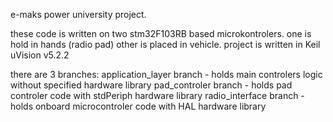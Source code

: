 e-maks power university project.

these code is written on two stm32F103RB based microkontrolers. one is hold in hands (radio pad) other is placed in vehicle.
project is written in Keil uVision v5.2.2

there are 3 branches:
application_layer branch  - holds main controlers logic without specified hardware library 
pad_controler branch      - holds pad controler code with stdPeriph hardware library
radio_interface branch    - holds onboard microcontroler code with HAL hardware library 
 
